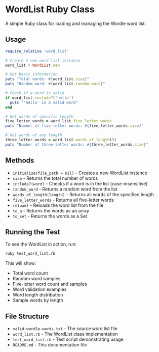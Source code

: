 # WordList Ruby Class

A simple Ruby class for loading and managing the Wordle word list.

## Usage

```ruby
require_relative 'word_list'

# Create a new word list instance
word_list = WordList.new

# Get basic information
puts "Total words: #{word_list.size}"
puts "Random word: #{word_list.random_word}"

# Check if a word is valid
if word_list.include?('hello')
  puts "'hello' is a valid word"
end

# Get words of specific length
five_letter_words = word_list.five_letter_words
puts "Number of five-letter words: #{five_letter_words.size}"

# Get words of any length
three_letter_words = word_list.words_of_length(3)
puts "Number of three-letter words: #{three_letter_words.size}"
```

## Methods

- `initialize(file_path = nil)` - Creates a new WordList instance
- `size` - Returns the total number of words
- `include?(word)` - Checks if a word is in the list (case-insensitive)
- `random_word` - Returns a random word from the list
- `words_of_length(length)` - Returns all words of the specified length
- `five_letter_words` - Returns all five-letter words
- `reload!` - Reloads the word list from the file
- `to_a` - Returns the words as an array
- `to_set` - Returns the words as a Set

## Running the Test

To see the WordList in action, run:

```bash
ruby test_word_list.rb
```

This will show:
- Total word count
- Random word samples
- Five-letter word count and samples
- Word validation examples
- Word length distribution
- Sample words by length

## File Structure

- `valid-wordle-words.txt` - The source word list file
- `word_list.rb` - The WordList class implementation
- `test_word_list.rb` - Test script demonstrating usage
- `README.md` - This documentation file

